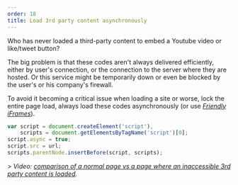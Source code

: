 ```yaml
---
order: 18
title: Load 3rd party content asynchronously
---
```


Who has never loaded a third-party content to embed a Youtube video or like/tweet button?

The big problem is that these codes aren't always delivered efficiently, either by user's connection, or the connection to the server where they are hosted. Or this service might be temporarily down or even be blocked by the user's or his company's firewall.

To avoid it becoming a critical issue when loading a site or worse, lock the entire page load, always load these codes asynchronously (or use *[Friendly iFrames](https://www.facebook.com/note.php?note_id=10151176218703920)*).

```js
var script = document.createElement('script'),
    scripts = document.getElementsByTagName('script')[0];
script.async = true;
script.src = url;
scripts.parentNode.insertBefore(script, scripts);
```

*> Video: [comparison of a normal page vs a page where an inaccessible 3rd party content is loaded](http://www.webpagetest.org/video/view.php?id=111011_4e0708d3caa23b21a798cc01d0fdb7882a735a7d).*
